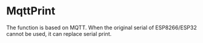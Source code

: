 # MqttPrint
The function is based on MQTT. When the original serial of ESP8266/ESP32 cannot be used, it can replace serial print.
